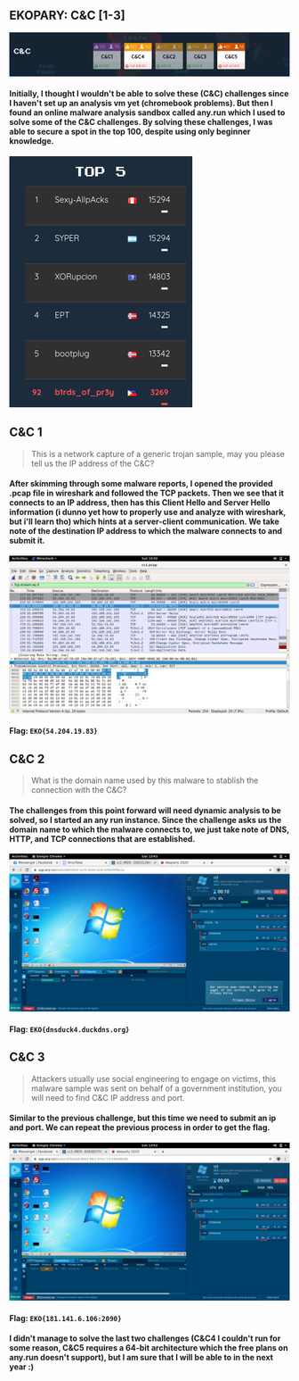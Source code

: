 ## EKOPARY: C&C [1-3]

![](cc_board.png)

#### Initially, I thought I wouldn't be able to solve these (C&C) challenges since I haven't set up an analysis vm yet (chromebook problems). But then I found an online malware analysis sandbox called any.run which I used to solve some of the C&C challenges. By solving these challenges, I was able to secure a spot in the top 100, despite using only beginner knowledge.
![](leaderboard.png)

## C&C 1
> This is a network capture of a generic trojan sample, may you please tell us the IP address of the C&C?

#### After skimming through some malware reports, I opened the provided .pcap file in wireshark and followed the TCP packets. Then we see that it connects to an IP address, then has this Client Hello and Server Hello information (i dunno yet how to properly use and analyze with wireshark, but i'll learn tho) which hints at a server-client communication. We take note of the destination IP address to which the malware connects to and submit it. 
![](cc1_pcap.png)
#### Flag: `EKO{54.204.19.83}`

## C&C 2
> What is the domain name used by this malware to stablish the connection with the C&C?

#### The challenges from this point forward will need dynamic analysis to be solved, so I started an any run instance. Since the challenge asks us the domain name to which the malware connects to, we just take note of DNS, HTTP, and TCP connections that are established.
![](cc2_dns.png)
#### Flag: `EKO{dnsduck4.duckdns.org}`

## C&C 3
> Attackers usually use social engineering to engage on victims, this malware sample was sent on behalf of a government institution, you will need to find C&C IP address and port.

#### Similar to the previous challenge, but this time we need to submit an ip and port. We can repeat the previous process in order to get the flag.
![](cc3_ipport.png)
#### Flag: `EKO{181.141.6.106:2090}`

#### I didn't manage to solve the last two challenges (C&C4 I couldn't run for some reason, C&C5 requires a 64-bit architecture which the free plans on any.run doesn't support), but I am sure that I will be able to in the next year :) 